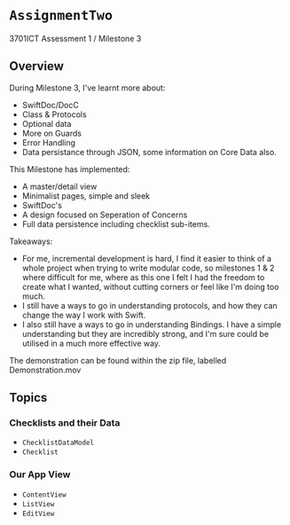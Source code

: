 # ``AssignmentTwo``

3701ICT
Assessment 1 / Milestone 3

## Overview

During Milestone 3, I've learnt more about:
- SwiftDoc/DocC
- Class & Protocols
- Optional data
- More on Guards
- Error Handling
- Data persistance through JSON, some information on Core Data also.


This Milestone has implemented:
- A master/detail view
- Minimalist pages, simple and sleek
- SwiftDoc's
- A design focused on Seperation of Concerns
- Full data persistence including checklist sub-items.

Takeaways:
- For me, incremental development is hard, I find it easier to think of a whole project when trying to write modular code, so milestones 1 & 2 where difficult for me, where as this one I felt I had the freedom to create what I wanted, without cutting corners or feel like I'm doing too much.
- I still have a ways to go in understanding protocols, and how they can change the way I work with Swift.
- I also still have a ways to go in understanding Bindings. I have a simple understanding but they are incredibly strong, and I'm sure could be utilised in a much more effective way.

The demonstration can be found within the zip file, labelled Demonstration.mov

## Topics

### Checklists and their Data

- ``ChecklistDataModel``
- ``Checklist``

### Our App View

- ``ContentView``
- ``ListView``
- ``EditView``
